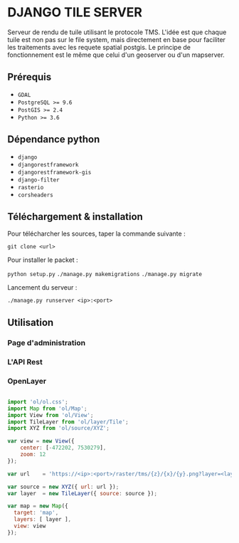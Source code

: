 # DJANGO TILE SERVER

Serveur de rendu de tuile utilisant le protocole TMS. L'idée est que chaque tuile est non pas sur le file system, mais directement en base pour faciliter les traitements avec les requete spatial postgis.
Le principe de fonctionnement est le même que celui d'un geoserver ou d'un mapserver.

## Prérequis

- ```GDAL```
- ```PostgreSQL >= 9.6```
- ```PostGIS >= 2.4```
- ```Python >= 3.6```

## Dépendance python

- ```django```
- ```djangorestframework```
- ```djangorestframework-gis```
- ```django-filter```
- ```rasterio```
- ```corsheaders```

## Téléchargement & installation

Pour télécharcher les sources, taper la commande suivante :

```git clone <url>```

Pour installer le packet :

```python setup.py```
```./manage.py makemigrations```
```./manage.py migrate```

Lancement du serveur :

```./manage.py runserver <ip>:<port>```

## Utilisation

### Page d'administration

### L'API Rest



### OpenLayer

```javascript

import 'ol/ol.css';
import Map from 'ol/Map';
import View from 'ol/View';
import TileLayer from 'ol/layer/Tile';
import XYZ from 'ol/source/XYZ';

var view = new View({
    center: [-472202, 7530279],
    zoom: 12
});

var url    = 'https://<ip>:<port>/raster/tms/{z}/{x}/{y}.png?layer=<layer_name>';

var source = new XYZ({ url: url });
var layer  = new TileLayer({ source: source });

var map = new Map({
  target: 'map',
  layers: [ layer ],
  view: view
});

```
